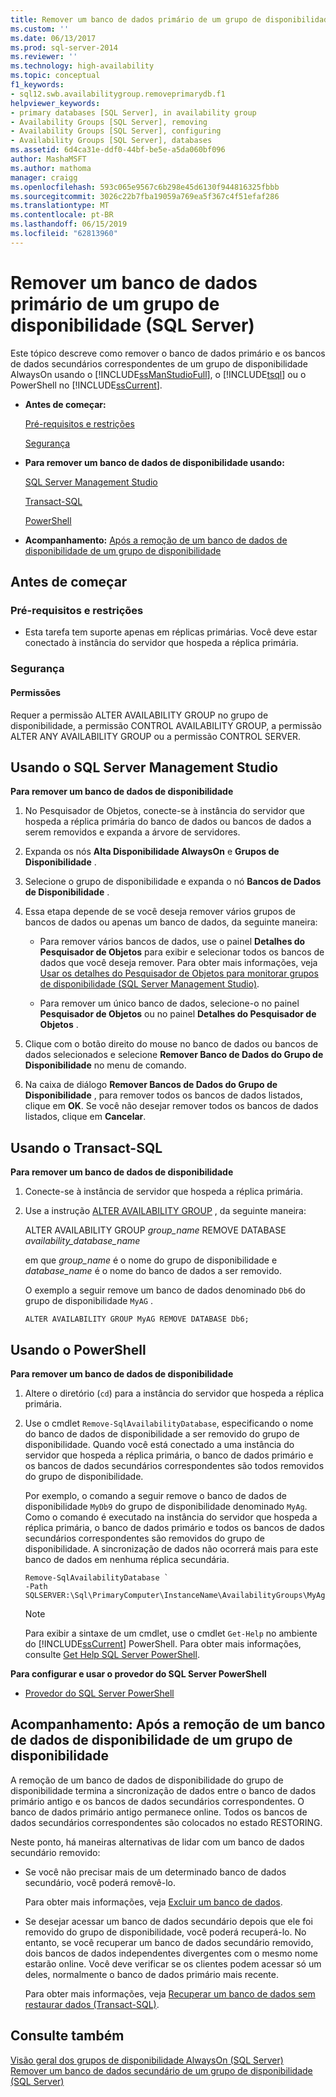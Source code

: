 ```yaml
---
title: Remover um banco de dados primário de um grupo de disponibilidade (SQL Server) | Microsoft Docs
ms.custom: ''
ms.date: 06/13/2017
ms.prod: sql-server-2014
ms.reviewer: ''
ms.technology: high-availability
ms.topic: conceptual
f1_keywords:
- sql12.swb.availabilitygroup.removeprimarydb.f1
helpviewer_keywords:
- primary databases [SQL Server], in availability group
- Availability Groups [SQL Server], removing
- Availability Groups [SQL Server], configuring
- Availability Groups [SQL Server], databases
ms.assetid: 6d4ca31e-ddf0-44bf-be5e-a5da060bf096
author: MashaMSFT
ms.author: mathoma
manager: craigg
ms.openlocfilehash: 593c065e9567c6b298e45d6130f944816325fbbb
ms.sourcegitcommit: 3026c22b7fba19059a769ea5f367c4f51efaf286
ms.translationtype: MT
ms.contentlocale: pt-BR
ms.lasthandoff: 06/15/2019
ms.locfileid: "62813960"
---
```

# <a name="remove-a-primary-database-from-an-availability-group-sql-server"></a>Remover um banco de dados primário de um grupo de disponibilidade (SQL Server)
  Este tópico descreve como remover o banco de dados primário e os bancos de dados secundários correspondentes de um grupo de disponibilidade AlwaysOn usando o [!INCLUDE[ssManStudioFull](../../../includes/ssmanstudiofull-md.md)], o [!INCLUDE[tsql](../../../includes/tsql-md.md)] ou o PowerShell no [!INCLUDE[ssCurrent](../../../includes/sscurrent-md.md)].  
  
-   **Antes de começar:**  
  
     [Pré-requisitos e restrições](#Prerequisites)  
  
     [Segurança](#Security)  
  
-   **Para remover um banco de dados de disponibilidade usando:**  
  
     [SQL Server Management Studio](#SSMSProcedure)  
  
     [Transact-SQL](#TsqlProcedure)  
  
     [PowerShell](#PowerShellProcedure)  
  
-   **Acompanhamento:**  [Após a remoção de um banco de dados de disponibilidade de um grupo de disponibilidade](#FollowUp)  
  
##  <a name="BeforeYouBegin"></a> Antes de começar  
  
###  <a name="Prerequisites"></a> Pré-requisitos e restrições  
  
-   Esta tarefa tem suporte apenas em réplicas primárias. Você deve estar conectado à instância do servidor que hospeda a réplica primária.  
  
###  <a name="Security"></a> Segurança  
  
####  <a name="Permissions"></a> Permissões  
 Requer a permissão ALTER AVAILABILITY GROUP no grupo de disponibilidade, a permissão CONTROL AVAILABILITY GROUP, a permissão ALTER ANY AVAILABILITY GROUP ou a permissão CONTROL SERVER.  
  
##  <a name="SSMSProcedure"></a> Usando o SQL Server Management Studio  
 **Para remover um banco de dados de disponibilidade**  
  
1.  No Pesquisador de Objetos, conecte-se à instância do servidor que hospeda a réplica primária do banco de dados ou bancos de dados a serem removidos e expanda a árvore de servidores.  
  
2.  Expanda os nós **Alta Disponibilidade AlwaysOn** e **Grupos de Disponibilidade** .  
  
3.  Selecione o grupo de disponibilidade e expanda o nó **Bancos de Dados de Disponibilidade** .  
  
4.  Essa etapa depende de se você deseja remover vários grupos de bancos de dados ou apenas um banco de dados, da seguinte maneira:  
  
    -   Para remover vários bancos de dados, use o painel **Detalhes do Pesquisador de Objetos** para exibir e selecionar todos os bancos de dados que você deseja remover. Para obter mais informações, veja [Usar os detalhes do Pesquisador de Objetos para monitorar grupos de disponibilidade &#40;SQL Server Management Studio&#41;](use-object-explorer-details-to-monitor-availability-groups.md).  
  
    -   Para remover um único banco de dados, selecione-o no painel **Pesquisador de Objetos** ou no painel **Detalhes do Pesquisador de Objetos** .  
  
5.  Clique com o botão direito do mouse no banco de dados ou bancos de dados selecionados e selecione **Remover Banco de Dados do Grupo de Disponibilidade** no menu de comando.  
  
6.  Na caixa de diálogo **Remover Bancos de Dados do Grupo de Disponibilidade** , para remover todos os bancos de dados listados, clique em **OK**. Se você não desejar remover todos os bancos de dados listados, clique em **Cancelar**.  
  
##  <a name="TsqlProcedure"></a> Usando o Transact-SQL  
 **Para remover um banco de dados de disponibilidade**  
  
1.  Conecte-se à instância de servidor que hospeda a réplica primária.  
  
2.  Use a instrução [ALTER AVAILABILITY GROUP](/sql/t-sql/statements/alter-availability-group-transact-sql) , da seguinte maneira:  
  
     ALTER AVAILABILITY GROUP *group_name* REMOVE DATABASE *availability_database_name*  
  
     em que *group_name* é o nome do grupo de disponibilidade e *database_name* é o nome do banco de dados a ser removido.  
  
     O exemplo a seguir remove um banco de dados denominado `Db6` do grupo de disponibilidade `MyAG` .  
  
    ```  
    ALTER AVAILABILITY GROUP MyAG REMOVE DATABASE Db6;  
    ```  
  
##  <a name="PowerShellProcedure"></a> Usando o PowerShell  
 **Para remover um banco de dados de disponibilidade**  
  
1.  Altere o diretório (`cd`) para a instância do servidor que hospeda a réplica primária.  
  
2.  Use o cmdlet `Remove-SqlAvailabilityDatabase`, especificando o nome do banco de dados de disponibilidade a ser removido do grupo de disponibilidade. Quando você está conectado a uma instância do servidor que hospeda a réplica primária, o banco de dados primário e os bancos de dados secundários correspondentes são todos removidos do grupo de disponibilidade.  
  
     Por exemplo, o comando a seguir remove o banco de dados de disponibilidade `MyDb9` do grupo de disponibilidade denominado `MyAg`. Como o comando é executado na instância do servidor que hospeda a réplica primária, o banco de dados primário e todos os bancos de dados secundários correspondentes são removidos do grupo de disponibilidade. A sincronização de dados não ocorrerá mais para este banco de dados em nenhuma réplica secundária.  
  
    ```  
    Remove-SqlAvailabilityDatabase `   
    -Path SQLSERVER:\Sql\PrimaryComputer\InstanceName\AvailabilityGroups\MyAg\Databases\MyDb9  
    ```  
  
    > [!NOTE]  
    >  Para exibir a sintaxe de um cmdlet, use o cmdlet `Get-Help` no ambiente do [!INCLUDE[ssCurrent](../../../includes/sscurrent-md.md)] PowerShell. Para obter mais informações, consulte [Get Help SQL Server PowerShell](../../../powershell/sql-server-powershell.md).  
  
 **Para configurar e usar o provedor do SQL Server PowerShell**  
  
-   [Provedor do SQL Server PowerShell](../../../powershell/sql-server-powershell-provider.md)  
  
##  <a name="FollowUp"></a> Acompanhamento: Após a remoção de um banco de dados de disponibilidade de um grupo de disponibilidade  
 A remoção de um banco de dados de disponibilidade do grupo de disponibilidade termina a sincronização de dados entre o banco de dados primário antigo e os bancos de dados secundários correspondentes. O banco de dados primário antigo permanece online. Todos os bancos de dados secundários correspondentes são colocados no estado RESTORING.  
  
 Neste ponto, há maneiras alternativas de lidar com um banco de dados secundário removido:  
  
-   Se você não precisar mais de um determinado banco de dados secundário, você poderá removê-lo.  
  
     Para obter mais informações, veja [Excluir um banco de dados](../../../relational-databases/databases/delete-a-database.md).  
  
-   Se desejar acessar um banco de dados secundário depois que ele foi removido do grupo de disponibilidade, você poderá recuperá-lo. No entanto, se você recuperar um banco de dados secundário removido, dois bancos de dados independentes divergentes com o mesmo nome estarão online. Você deve verificar se os clientes podem acessar só um deles, normalmente o banco de dados primário mais recente.  
  
     Para obter mais informações, veja [Recuperar um banco de dados sem restaurar dados &#40;Transact-SQL&#41;](../../../relational-databases/backup-restore/recover-a-database-without-restoring-data-transact-sql.md).  
  
## <a name="see-also"></a>Consulte também  
 [Visão geral dos grupos de disponibilidade AlwaysOn &#40;SQL Server&#41;](overview-of-always-on-availability-groups-sql-server.md)   
 [Remover um banco de dados secundário de um grupo de disponibilidade &#40;SQL Server&#41;](remove-a-secondary-database-from-an-availability-group-sql-server.md)  
  
  
